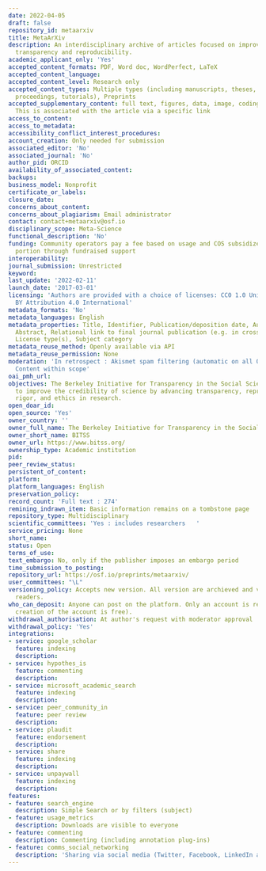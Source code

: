 ```yaml
---
date: 2022-04-05
draft: false
repository_id: metaarxiv
title: MetaArXiv
description: An interdisciplinary archive of articles focused on improving research
  transparency and reproducibility.
academic_applicant_only: 'Yes'
accepted_content_formats: PDF, Word doc, WordPerfect, LaTeX
accepted_content_language:
accepted_content_level: Research only
accepted_content_types: Multiple types (including manuscripts, theses, conference
  proceedings, tutorials), Preprints
accepted_supplementary_content: full text, figures, data, image, coding, analyses.
  This is associated with the article via a specific link
access_to_content:
access_to_metadata:
accessibility_conflict_interest_procedures:
account_creation: Only needed for submission
associated_editor: 'No'
associated_journal: 'No'
author_pid: ORCID
availability_of_associated_content:
backups:
business_model: Nonprofit
certificate_or_labels:
closure_date:
concerns_about_content:
concerns_about_plagiarism: Email administrator
contact: contact+metaarxiv@osf.io
disciplinary_scope: Meta-Science
functional_description: 'No'
funding: Community operators pay a fee based on usage and COS subsidizes the other
  portion through fundraised support
interoperability:
journal_submission: Unrestricted
keyword:
last_update: '2022-02-11'
launch_date: '2017-03-01'
licensing: 'Authors are provided with a choice of licenses: CC0 1.0 Universal, CC
  BY Attribution 4.0 International'
metadata_formats: 'No'
metadata_languages: English
metadata_properties: Title, Identifier, Publication/deposition date, Author name(s),
  Abstract, Relational link to final journal publication (e.g. in crossref metadata),
  License type(s), Subject category
metadata_reuse_method: Openly available via API
metadata_reuse_permission: None
moderation: 'In retrospect : Akismet spam filtering (automatic on all OSF content),
  Content within scope'
oai_pmh_url:
objectives: The Berkeley Initiative for Transparency in the Social Sciences works
  to improve the credibility of science by advancing transparency, reproducibility,
  rigor, and ethics in research.
open_doar_id:
open_source: 'Yes'
owner_country: ''
owner_full_name: The Berkeley Initiative for Transparency in the Social Sciences
owner_short_name: BITSS
owner_url: https://www.bitss.org/
ownership_type: Academic institution
pid:
peer_review_status:
persistent_of_content:
platform:
platform_languages: English
preservation_policy:
record_count: 'Full text : 274'
remining_indrawn_item: Basic information remains on a tombstone page
repository_type: Multidisciplinary
scientific_committees: 'Yes : includes researchers   '
service_pricing: None
short_name:
status: Open
terms_of_use:
text_embargo: No, only if the publisher imposes an embargo period
time_submission_to_posting:
repository_url: https://osf.io/preprints/metaarxiv/
user_committees: "\L"
versioning_policy: Accepts new version. All version are archieved and visible for
  readers.
who_can_deposit: Anyone can post on the platform. Only an account is required ( The
  creation of the account is free).
withdrawal_authorisation: At author's request with moderator approval
withdrawal_policy: 'Yes'
integrations:
- service: google_scholar
  feature: indexing
  description:
- service: hypothes_is
  feature: commenting
  description:
- service: microsoft_academic_search
  feature: indexing
  description:
- service: peer_community_in
  feature: peer review
  description:
- service: plaudit
  feature: endorsement
  description:
- service: share
  feature: indexing
  description:
- service: unpaywall
  feature: indexing
  description:
features:
- feature: search_engine
  description: Simple Search or by filters (subject)
- feature: usage_metrics
  description: Downloads are visible to everyone
- feature: commenting
  description: Commenting (including annotation plug-ins)
- feature: comms_social_networking
  description: 'Sharing via social media (Twitter, Facebook, LinkedIn and mail)      https://twitter.com/UCBITSS'
---
```




